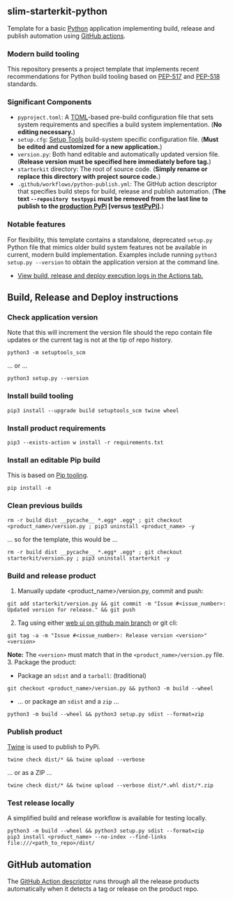 ## slim-starterkit-python
Template for a basic [Python](https://www.python.org/) application implementing build, release and publish automation using [GitHub actions](https://github.com/features/actions).
### Modern build tooling
This repository presents a project template that implements recent recommendations for Python build tooling based on [PEP-517](https://peps.python.org/pep-0517/) and [PEP-518](https://peps.python.org/pep-0518/) standards. 
### Significant Components
- `pyproject.toml`: A [TOML](https://toml.io/en/)-based pre-build configuration file that sets system requirements and specifies a build system implementation. (**No editing necessary.**)
- `setup.cfg`: [Setup Tools](https://pypi.org/project/setuptools/) build-system specific configuration file. (**Must be edited and customized for a new application.**)
- `version.py`: Both hand editable and automatically updated version file. (**Release version must be specified here immediately before tag.**)
- `starterkit` directory: The root of source code. (**Simply rename or replace this directory with project source code.**)
- `.github/workflows/python-publish.yml`: The GitHub action descriptor that specifies build steps for build, release and publish automation. (**The text `--repository testpypi` must be removed from the last line to publish to the [production PyPi](https://pypi.org/) [versus [testPyPi](https://test.pypi.org/)].**)
### Notable features
For flexibility, this template contains a standalone, deprecated `setup.py` Python file that mimics older build system features not be available in current, modern build implementation. Examples include running `python3 setup.py --version` to obtain the application version at the command line.
- [View build, release and deploy execution logs in the Actions tab.](https://github.com/NASA-AMMOS/slim-starterkit-python/actions)
## Build, Release and Deploy instructions
### Check application version
Note that this will increment the version file should the repo contain file updates or the current tag is not at the tip of repo history.
```
python3 -m setuptools_scm
```
... or ... 
```
python3 setup.py --version
```
### Install build tooling
```
pip3 install --upgrade build setuptools_scm twine wheel
```
### Install product requirements
``` 
pip3 --exists-action w install -r requirements.txt
```
### Install an editable Pip build
This is based on [Pip tooling](https://pypi.org/project/pip/).
``` 
pip install -e
```
### Clean previous builds
``` 
rm -r build dist __pycache__ *.egg* .egg* ; git checkout <product_name>/version.py ; pip3 uninstall <product_name> -y
```
... so for the template, this would be ...
``` 
rm -r build dist __pycache__ *.egg* .egg* ; git checkout starterkit/version.py ; pip3 uninstall starterkit -y
```
### Build and release product
1. Manually update <product_name>/version.py, commit and push:
``` 
git add starterkit/version.py && git commit -m "Issue #<issue_number>: Updated version for release." && git push
```
2. Tag using either [web ui on github main branch](https://github.com/NASA-AMMOS/slim-starterkit-python/releases/new) or git cli: 
``` 
git tag -a -m "Issue #<issue_number>: Release version <version>" <version>
```
**Note:** The `<version>` must match that in the `<product_name>/version.py` file.
3. Package the product:
- Package an `sdist` and a `tarball`: (traditional)
``` 
git checkout <product_name>/version.py && python3 -m build --wheel
```
- ... or package an `sdist` and a `zip` ...
``` 
python3 -m build --wheel && python3 setup.py sdist --format=zip
```
### Publish product
[Twine](https://twine.readthedocs.io/en/latest/) is used to publish to PyPi.
``` 
twine check dist/* && twine upload --verbose
```
... or as a ZIP ...
``` 
twine check dist/* && twine upload --verbose dist/*.whl dist/*.zip
```
### Test release locally
A simplified build and release workflow is available for testing locally.
``` 
python3 -m build --wheel && python3 setup.py sdist --format=zip
pip3 install <product_name> --no-index --find-links file:///<path_to_repo>/dist/
```
## GitHub automation
The [GitHub Action descriptor](https://github.com/NASA-AMMOS/slim-starterkit-python/blob/main/.github/workflows/python-publish.yml) runs through all the release products automatically when it detects a tag or release on the product repo.